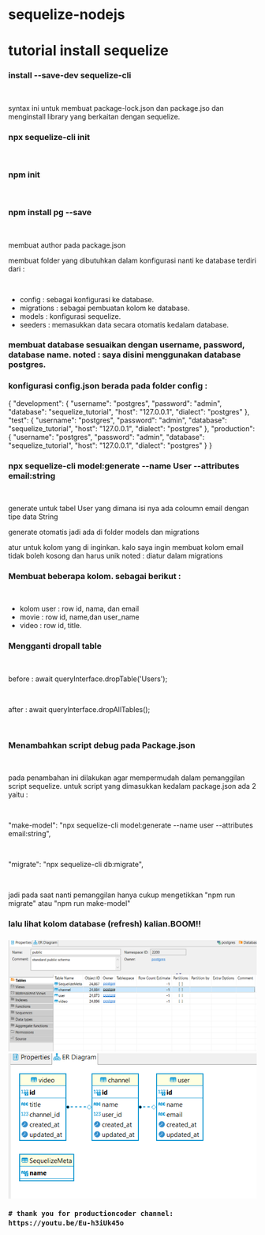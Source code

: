 # sequelize-nodejs

<h1> tutorial install sequelize </h1>
<h3>install --save-dev sequelize-cli</h3><br>
<p>syntax ini untuk membuat package-lock.json dan package.jso dan menginstall library yang berkaitan dengan sequelize. </p>
<h3>npx sequelize-cli init</h3><br>
<h3>npm init</h3><br>
<h3>npm install pg --save</h3><br>
<p>membuat author pada package.json</p>
<p>membuat folder yang dibutuhkan dalam konfigurasi nanti ke database terdiri dari : </p><br>
<ul>
    <li>config : sebagai konfigurasi ke database.</li>
    <li>migrations : sebagai pembuatan kolom ke database.</li>
    <li>models : konfigurasi sequelize.</li>
    <li>seeders : memasukkan data secara otomatis kedalam database.</li>
</ul>
<h3>membuat database sesuaikan dengan username, password, database name. noted : saya disini menggunakan database postgres.
<h3>konfigurasi config.json berada pada folder config : </h3>
{
  "development": {
    "username": "postgres",
    "password": "admin",
    "database": "sequelize_tutorial",
    "host": "127.0.0.1",
    "dialect": "postgres"
  },
  "test": { 
    "username": "postgres",
    "password": "admin",
    "database": "sequelize_tutorial",
    "host": "127.0.0.1",
    "dialect": "postgres"
  },
  "production": {
    "username": "postgres",
    "password": "admin",
    "database": "sequelize_tutorial",
    "host": "127.0.0.1",
    "dialect": "postgres"
  }
}
<h3>npx sequelize-cli model:generate --name User --attributes email:string</h3><br>
<p>generate untuk tabel User yang dimana isi nya ada coloumn email dengan tipe data String</p>
<p>generate otomatis jadi ada di folder models dan migrations</p>
<p>atur untuk kolom yang di inginkan. kalo saya ingin membuat kolom email tidak boleh kosong dan harus unik noted : diatur dalam migrations</p>
<h3>Membuat beberapa kolom. sebagai berikut : </h3><br>
<ul>
    <li>kolom user : row id, nama, dan email </li>
    <li>movie : row id, name,dan user_name </li>
    <li>video : row id, title.</li>
</ul>
<h3>Mengganti dropall table</h3><br>
<p>before : await queryInterface.dropTable('Users');</p> <br>
<p>after : await queryInterface.dropAllTables();</p><br>
<h3>Menambahkan script debug pada Package.json </h3><br>
<p>pada penambahan ini dilakukan agar mempermudah dalam pemanggilan script sequelize. untuk script yang dimasukkan kedalam package.json ada 2 yaitu :</p>
<br><p>"make-model": "npx sequelize-cli model:generate --name user --attributes email:string",</p>
<br><p>"migrate": "npx sequelize-cli db:migrate",</p>
<br><p>jadi pada saat nanti pemanggilan hanya cukup mengetikkan "npm run migrate" atau "npm run make-model"</p>
<h3>lalu lihat kolom database (refresh) kalian.BOOM!!<h3>
<img src="img/database-1.PNG" ><br>
<img src="img/database-2.PNG"><br>

    # thank you for productioncoder channel: https://youtu.be/Eu-h3iUk45o






